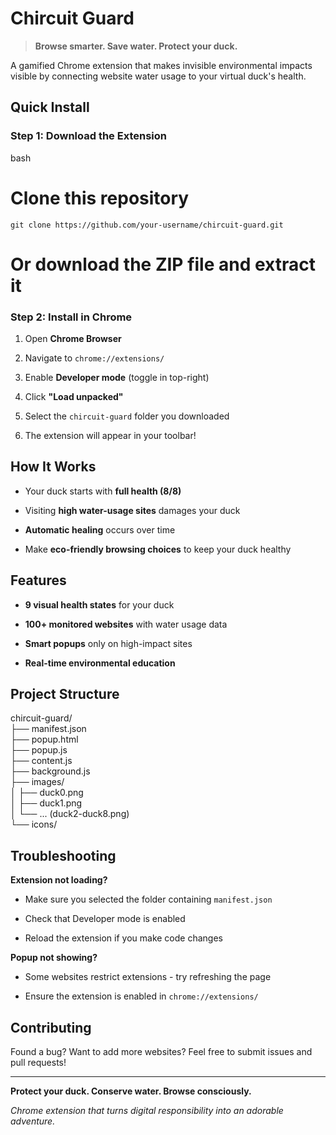 
# Chircuit Guard 

> **Browse smarter. Save water. Protect your duck.**

A gamified Chrome extension that makes invisible environmental impacts visible by connecting website water usage to your virtual duck's health.

## Quick Install

### Step 1: Download the Extension

bash

# Clone this repository
`git clone https://github.com/your-username/chircuit-guard.git`

# Or download the ZIP file and extract it

### Step 2: Install in Chrome

1.  Open **Chrome Browser**
    
2.  Navigate to `chrome://extensions/`
    
3.  Enable **Developer mode** (toggle in top-right)
    
4.  Click **"Load unpacked"**
    
5.  Select the `chircuit-guard` folder you downloaded
    
6.  The extension will appear in your toolbar!
    

## How It Works

-   Your duck starts with **full health (8/8)**
    
-   Visiting **high water-usage sites** damages your duck
    
-   **Automatic healing** occurs over time
    
-   Make **eco-friendly browsing choices** to keep your duck healthy
    

## Features

-   **9 visual health states** for your duck
    
-   **100+ monitored websites** with water usage data
    
-   **Smart popups** only on high-impact sites
    
-   **Real-time environmental education**
    

## Project Structure

chircuit-guard/<br />
├── manifest.json<br />
├── popup.html<br />
├── popup.js<br />
├── content.js<br />
├── background.js<br />
├── images/<br />
│   ├── duck0.png<br />
│   ├── duck1.png<br />
│   └── ... (duck2-duck8.png)<br />
└── icons/<br />

## Troubleshooting

**Extension not loading?**

-   Make sure you selected the folder containing `manifest.json`
    
-   Check that Developer mode is enabled
    
-   Reload the extension if you make code changes
    

**Popup not showing?**

-   Some websites restrict extensions - try refreshing the page
    
-   Ensure the extension is enabled in `chrome://extensions/`
    

##  Contributing

Found a bug? Want to add more websites? Feel free to submit issues and pull requests!

----------

**Protect your duck. Conserve water. Browse consciously.**

_Chrome extension that turns digital responsibility into an adorable adventure._
